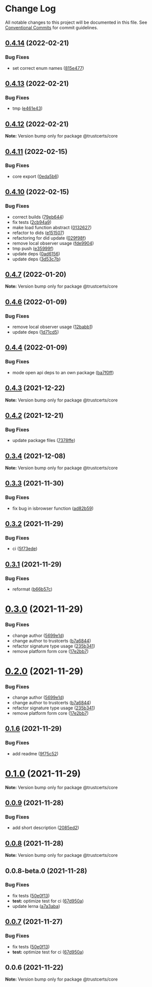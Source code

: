 # Change Log

All notable changes to this project will be documented in this file.
See [Conventional Commits](https://conventionalcommits.org) for commit guidelines.

## [0.4.14](https://github.com/trustcerts/trustchain-sdk/compare/v0.4.13...v0.4.14) (2022-02-21)


### Bug Fixes

* set correct enum names ([815e477](https://github.com/trustcerts/trustchain-sdk/commit/815e4778143434e4d7468d3c73cb93df725829b1))





## [0.4.13](https://github.com/trustcerts/trustchain-sdk/compare/v0.4.12...v0.4.13) (2022-02-21)


### Bug Fixes

* tmp ([e461e43](https://github.com/trustcerts/trustchain-sdk/commit/e461e43a02058839d4f62cb344a9a151daeac6a6))





## [0.4.12](https://github.com/trustcerts/trustchain-sdk/compare/v0.4.11...v0.4.12) (2022-02-21)

**Note:** Version bump only for package @trustcerts/core





## [0.4.11](https://github.com/trustcerts/trustchain-sdk/compare/v0.4.10...v0.4.11) (2022-02-15)


### Bug Fixes

* core export ([0eda5b6](https://github.com/trustcerts/trustchain-sdk/commit/0eda5b6737ae7c667315d4f0fa59dc21480fa3c9))





## [0.4.10](https://github.com/trustcerts/trustchain-sdk/compare/v0.4.7...v0.4.10) (2022-02-15)


### Bug Fixes

* correct builds ([79eb644](https://github.com/trustcerts/trustchain-sdk/commit/79eb644c43058bb47af4000db6ec02d7619c0ba1))
* fix tests ([2cb94a9](https://github.com/trustcerts/trustchain-sdk/commit/2cb94a9279225dba3f235866c272c70abe5da52e))
* make load function abstract ([0132627](https://github.com/trustcerts/trustchain-sdk/commit/013262760b8fc233f3fda0bb1e39b5e361384461))
* refactor to dids ([e151507](https://github.com/trustcerts/trustchain-sdk/commit/e15150757f0f090cf76f33f2ef3fecdc4b43baac))
* refactoring for did update ([029f98f](https://github.com/trustcerts/trustchain-sdk/commit/029f98f8da2577bc1dce6224b8068a3d7ae624f5))
* remove local observer usage ([fde9904](https://github.com/trustcerts/trustchain-sdk/commit/fde99045923b3922cda9f56f3b279f4dbe999f8c))
* tmp push ([e35999f](https://github.com/trustcerts/trustchain-sdk/commit/e35999faf5247374f0f4c7378d96ba8408ccc750))
* update deps ([0ad6156](https://github.com/trustcerts/trustchain-sdk/commit/0ad615683ea95f66015e6fb18a27222bdf86d4a3))
* update deps ([3d53c7b](https://github.com/trustcerts/trustchain-sdk/commit/3d53c7b9846cdfcc43cb32fef8e7829698de99ff))





## [0.4.7](https://github.com/trustcerts/trustchain-sdk/compare/v0.4.6...v0.4.7) (2022-01-20)

**Note:** Version bump only for package @trustcerts/core





## [0.4.6](https://github.com/trustcerts/trustchain-sdk/compare/v0.4.5...v0.4.6) (2022-01-09)


### Bug Fixes

* remove local observer usage ([12babb1](https://github.com/trustcerts/trustchain-sdk/commit/12babb145b3437c5d9668264db8e851b6bf10f8d))
* update deps ([1d71cd5](https://github.com/trustcerts/trustchain-sdk/commit/1d71cd53c2afb405405ea4c998257ec28b2dc80b))





## [0.4.4](https://github.com/trustcerts/trustchain-sdk/compare/v0.4.3...v0.4.4) (2022-01-09)


### Bug Fixes

* mode open api deps to an own package ([ba7f0ff](https://github.com/trustcerts/trustchain-sdk/commit/ba7f0ffa9af23fb1cdef6427edf4bf8de5db9958))





## [0.4.3](https://github.com/trustcerts/trustchain-sdk/compare/v0.4.2...v0.4.3) (2021-12-22)

**Note:** Version bump only for package @trustcerts/core





## [0.4.2](https://github.com/trustcerts/trustchain-sdk/compare/v0.4.1...v0.4.2) (2021-12-21)


### Bug Fixes

* update package files ([7378ffe](https://github.com/trustcerts/trustchain-sdk/commit/7378ffec7a6c0b1a5286aa4d64511400e5466a33))





## [0.3.4](https://github.com/trustcerts/trustchain-sdk/compare/v0.3.3...v0.3.4) (2021-12-08)

**Note:** Version bump only for package @trustcerts/core





## [0.3.3](https://github.com/trustcerts/trustchain-sdk/compare/v0.3.2...v0.3.3) (2021-11-30)


### Bug Fixes

* fix bug in isbrowser function ([ad82b59](https://github.com/trustcerts/trustchain-sdk/commit/ad82b59b50b7c09dda8d8a74fc2116e8ae60eb0e))





## [0.3.2](https://github.com/trustcerts/trustchain-sdk/compare/v0.3.1...v0.3.2) (2021-11-29)


### Bug Fixes

* ci ([5f73ede](https://github.com/trustcerts/trustchain-sdk/commit/5f73eded54e95dab4543906fd9412d4f98ef4f35))





## [0.3.1](https://github.com/trustcerts/trustchain-sdk/compare/v0.3.0...v0.3.1) (2021-11-29)


### Bug Fixes

* reformat ([b66b57c](https://github.com/trustcerts/trustchain-sdk/commit/b66b57cb15f74dca6ebbcc8e3ca5dd03d6e942d1))





# [0.3.0](https://github.com/trustcerts/trustchain-sdk/compare/v0.1.6...v0.3.0) (2021-11-29)


### Bug Fixes

* change author ([5699e1d](https://github.com/trustcerts/trustchain-sdk/commit/5699e1d18d219fb7dbaa9f49cc4ed24f85973fc2))
* change author to trustcerts ([b7a6844](https://github.com/trustcerts/trustchain-sdk/commit/b7a68442b4ea2f345788d62520e001aade36aabb))
* refactor signature type usage ([235b341](https://github.com/trustcerts/trustchain-sdk/commit/235b34150f7a1c1912f3ab2fe956fd15ad8bef0b))
* remove platform form core ([17e2bb7](https://github.com/trustcerts/trustchain-sdk/commit/17e2bb73942dca9d892ed58b5fd348e5fdf15e4e))





# [0.2.0](https://github.com/trustcerts/trustchain-sdk/compare/v0.1.6...v0.2.0) (2021-11-29)


### Bug Fixes

* change author ([5699e1d](https://github.com/trustcerts/trustchain-sdk/commit/5699e1d18d219fb7dbaa9f49cc4ed24f85973fc2))
* change author to trustcerts ([b7a6844](https://github.com/trustcerts/trustchain-sdk/commit/b7a68442b4ea2f345788d62520e001aade36aabb))
* refactor signature type usage ([235b341](https://github.com/trustcerts/trustchain-sdk/commit/235b34150f7a1c1912f3ab2fe956fd15ad8bef0b))
* remove platform form core ([17e2bb7](https://github.com/trustcerts/trustchain-sdk/commit/17e2bb73942dca9d892ed58b5fd348e5fdf15e4e))





## [0.1.6](https://github.com/trustcerts/trustchain-sdk/compare/v0.1.5...v0.1.6) (2021-11-29)


### Bug Fixes

* add readme ([9f75c52](https://github.com/trustcerts/trustchain-sdk/commit/9f75c52f72a56edf007f4202193c8aabd286df58))





# [0.1.0](https://github.com/trustcerts/trustchain-sdk/compare/v0.0.9...v0.1.0) (2021-11-29)

**Note:** Version bump only for package @trustcerts/core





## [0.0.9](https://github.com/trustcerts/trustchain-sdk/compare/v0.0.8...v0.0.9) (2021-11-28)


### Bug Fixes

* add short description ([2085ed2](https://github.com/trustcerts/trustchain-sdk/commit/2085ed2ec90c58cffbf2521985fc68666ba42c04))





## [0.0.8](https://github.com/trustcerts/trustchain-sdk/compare/v0.0.8-beta.0...v0.0.8) (2021-11-28)

**Note:** Version bump only for package @trustcerts/core





## 0.0.8-beta.0 (2021-11-28)


### Bug Fixes

* fix tests ([50e0f13](https://github.com/trustcerts/trustchain-sdk/commit/50e0f13151ed31b27ea5c7ee71eecb016c4a78d5))
* **test:** optimize test for ci ([67d950a](https://github.com/trustcerts/trustchain-sdk/commit/67d950a991bc1dfc0180e88a6483e96740f19550))
* update lerna ([a7a3aba](https://github.com/trustcerts/trustchain-sdk/commit/a7a3aba2e94a576a7df7ed8942dc734c6aca821b))





## [0.0.7](https://github.com/trustcerts/trustchain-sdk/compare/v0.0.6...v0.0.7) (2021-11-27)


### Bug Fixes

* fix tests ([50e0f13](https://github.com/trustcerts/trustchain-sdk/commit/50e0f13151ed31b27ea5c7ee71eecb016c4a78d5))
* **test:** optimize test for ci ([67d950a](https://github.com/trustcerts/trustchain-sdk/commit/67d950a991bc1dfc0180e88a6483e96740f19550))





## 0.0.6 (2021-11-22)

**Note:** Version bump only for package @trustcerts/core

